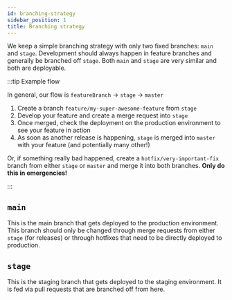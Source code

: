 ```yaml
---
id: branching-strategy 
sidebar_position: 1 
title: Branching strategy
---
```


We keep a simple branching strategy with only two fixed branches: `main` and `stage`. Development should always happen
in feature branches and generally be branched off `stage`. Both `main` and `stage` are very similar and both are
deployable.

:::tip Example flow

In general, our flow is `featureBranch` -> `stage` -> `master`

1. Create a branch `feature/my-super-awesome-feature` from `stage`
2. Develop your feature and create a merge request into `stage`
3. Once merged, check the deployment on the production environment to see your feature in action
4. As soon as another release is happening, `stage` is merged into `master` with your feature (and potentially many
   other!)

Or, if something really bad happened, create a `hotfix/very-important-fix` branch from either `stage` or `master` and
merge it into both branches. **Only do this in emergencies!**

:::

## `main`

This is the main branch that gets deployed to the production environment. This branch should only be changed through
merge requests from either `stage` (for releases) or through hotfixes that need to be directly deployed to production.

## `stage`

This is the staging branch that gets deployed to the staging environment. It is fed via pull requests that are branched
off from here.

